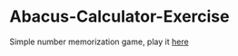 # Abacus-Calculator-Exercise
Simple number memorization game, play it [here](https://pyangmain.github.io/Abacus-Calculator-Exercise/)
